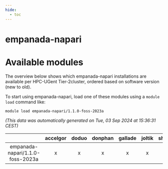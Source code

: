 ```yaml
---
hide:
  - toc
---
```


empanada-napari
===============

# Available modules


The overview below shows which empanada-napari installations are available per HPC-UGent Tier-2cluster, ordered based on software version (new to old).

To start using empanada-napari, load one of these modules using a `module load` command like:

```shell
module load empanada-napari/1.1.0-foss-2023a
```

*(This data was automatically generated on Tue, 03 Sep 2024 at 15:36:31 CEST)*  

| |accelgor|doduo|donphan|gallade|joltik|shinx|skitty|
| :---: | :---: | :---: | :---: | :---: | :---: | :---: | :---: |
|empanada-napari/1.1.0-foss-2023a|x|x|x|x|x|-|x|
